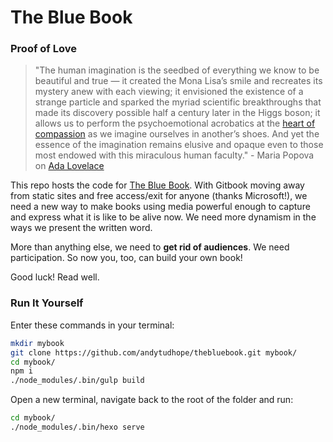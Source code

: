 # The Blue Book

### Proof of Love

> "The human imagination is the seedbed of everything we know to be beautiful and true — it created the Mona Lisa’s smile and recreates its mystery anew with each viewing; it envisioned the existence of a strange particle and sparked the myriad scientific breakthroughs that made its discovery possible half a century later in the Higgs boson; it allows us to perform the psychoemotional acrobatics at the [heart of compassion](https://www.brainpickings.org/2015/01/08/karen-armstrong-compassion/) as we imagine ourselves in another’s shoes. And yet the essence of the imagination remains elusive and opaque even to those most endowed with this miraculous human faculty." - Maria Popova on [Ada Lovelace](https://www.brainpickings.org/2015/12/10/ada-lovelace-imagination/)


This repo hosts the code for [The Blue Book](https://thebluebook.co.za). With Gitbook moving away from static sites and free access/exit for anyone (thanks Microsoft!), we need a new way to make books using media powerful enough to capture and express what it is like to be alive now. We need more dynamism in the ways we present the written word.

More than anything else, we need to **get rid of audiences**. We need participation. So now you, too, can build your own book!

Good luck! Read well.

### Run It Yourself

Enter these commands in your terminal:

```bash
mkdir mybook
git clone https://github.com/andytudhope/thebluebook.git mybook/
cd mybook/
npm i
./node_modules/.bin/gulp build
```

Open a new terminal, navigate back to the root of the folder and run:

```bash
cd mybook/
./node_modules/.bin/hexo serve
```